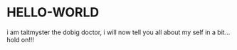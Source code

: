 # HELLO-WORLD

i am taitmyster the dobig doctor, i will now tell you all about my self in a bit... hold on!!!

